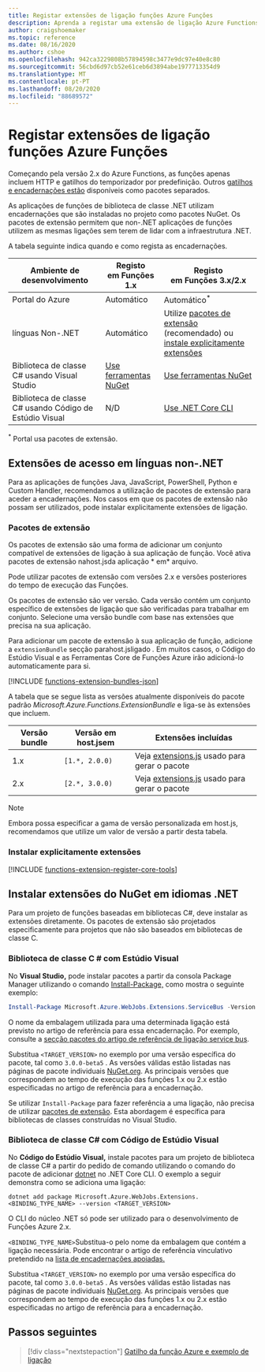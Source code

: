 ```yaml
---
title: Registar extensões de ligação funções Azure Funções
description: Aprenda a registar uma extensão de ligação Azure Functions com base no seu ambiente.
author: craigshoemaker
ms.topic: reference
ms.date: 08/16/2020
ms.author: cshoe
ms.openlocfilehash: 942ca3229808b57894598c3477e9dc97e40e8c80
ms.sourcegitcommit: 56cbd6d97cb52e61ceb6d3894abe1977713354d9
ms.translationtype: MT
ms.contentlocale: pt-PT
ms.lasthandoff: 08/20/2020
ms.locfileid: "88689572"
---
```

# <a name="register-azure-functions-binding-extensions"></a>Registar extensões de ligação funções Azure Funções

Começando pela versão 2.x do Azure Functions, as funções apenas incluem HTTP e gatilhos do temporizador por predefinição. Outros [gatilhos e encadernações estão](./functions-triggers-bindings.md) disponíveis como pacotes separados.

As aplicações de funções de biblioteca de classe .NET utilizam encadernações que são instaladas no projeto como pacotes NuGet. Os pacotes de extensão permitem que non-.NET aplicações de funções utilizem as mesmas ligações sem terem de lidar com a infraestrutura .NET.

A tabela seguinte indica quando e como regista as encadernações.

| Ambiente de desenvolvimento |Registo<br/> em Funções 1.x  |Registo<br/> em Funções 3.x/2.x  |
|-------------------------|------------------------------------|------------------------------------|
|Portal do Azure|Automático|Automático<sup>*</sup>|
|línguas Non-.NET|Automático|Utilize [pacotes de extensão](#extension-bundles) (recomendado) ou [instale explicitamente extensões](#explicitly-install-extensions)|
|Biblioteca de classe C# usando Visual Studio|[Use ferramentas NuGet](#vs)|[Use ferramentas NuGet](#vs)|
|Biblioteca de classe C# usando Código de Estúdio Visual|N/D|[Use .NET Core CLI](#vs-code)|

<sup>*</sup> Portal usa pacotes de extensão.

## <a name="access-extensions-in-non-net-languages"></a>Extensões de acesso em línguas non-.NET

Para as aplicações de funções Java, JavaScript, PowerShell, Python e Custom Handler, recomendamos a utilização de pacotes de extensão para aceder a encadernações. Nos casos em que os pacotes de extensão não possam ser utilizados, pode instalar explicitamente extensões de ligação.

### <a name="extension-bundles"></a><a name="extension-bundles"></a>Pacotes de extensão

Os pacotes de extensão são uma forma de adicionar um conjunto compatível de extensões de ligação à sua aplicação de função. Você ativa pacotes de extensão nahost.jsda aplicação * em* arquivo.

Pode utilizar pacotes de extensão com versões 2.x e versões posteriores do tempo de execução das Funções.

Os pacotes de extensão são ver versão. Cada versão contém um conjunto específico de extensões de ligação que são verificadas para trabalhar em conjunto. Selecione uma versão bundle com base nas extensões que precisa na sua aplicação.

Para adicionar um pacote de extensão à sua aplicação de função, adicione a `extensionBundle` secção parahost.jsligado *.* Em muitos casos, o Código do Estúdio Visual e as Ferramentas Core de Funções Azure irão adicioná-lo automaticamente para si.

[!INCLUDE [functions-extension-bundles-json](../../includes/functions-extension-bundles-json.md)]

A tabela que se segue lista as versões atualmente disponíveis do pacote padrão *Microsoft.Azure.Functions.ExtensionBundle* e liga-se às extensões que incluem.

| Versão bundle | Versão em host.jsem | Extensões incluídas |
| --- | --- | --- |
| 1.x | `[1.*, 2.0.0)` | Veja [extensions.js](https://github.com/Azure/azure-functions-extension-bundles/blob/v1.x/src/Microsoft.Azure.Functions.ExtensionBundle/extensions.json) usado para gerar o pacote |
| 2.x | `[2.*, 3.0.0)` | Veja [extensions.js](https://github.com/Azure/azure-functions-extension-bundles/blob/v2.x/src/Microsoft.Azure.Functions.ExtensionBundle/extensions.json) usado para gerar o pacote |

> [!NOTE]
> Embora possa especificar a gama de versão personalizada em host.js, recomendamos que utilize um valor de versão a partir desta tabela.

### <a name="explicitly-install-extensions"></a><a name="explicitly-install-extensions"></a>Instalar explicitamente extensões

[!INCLUDE [functions-extension-register-core-tools](../../includes/functions-extension-register-core-tools.md)]

## <a name="install-extensions-from-nuget-in-net-languages"></a><a name="local-csharp"></a>Instalar extensões do NuGet em idiomas .NET

Para um projeto de funções baseadas em bibliotecas C#, deve instalar as extensões diretamente. Os pacotes de extensão são projetados especificamente para projetos que não são baseados em bibliotecas de classe C.

### <a name="c-class-library-with-visual-studio"></a><a name="vs"></a> Biblioteca de classe C \# com Estúdio Visual

No **Visual Studio,** pode instalar pacotes a partir da consola Package Manager utilizando o comando [Install-Package,](/nuget/tools/ps-ref-install-package) como mostra o seguinte exemplo:

```powershell
Install-Package Microsoft.Azure.WebJobs.Extensions.ServiceBus -Version <TARGET_VERSION>
```

O nome da embalagem utilizada para uma determinada ligação está previsto no artigo de referência para essa encadernação. Por exemplo, consulte a [secção pacotes do artigo de referência de ligação service bus](functions-bindings-service-bus.md#functions-1x).

Substitua `<TARGET_VERSION>` no exemplo por uma versão específica do pacote, tal como `3.0.0-beta5` . As versões válidas estão listadas nas páginas de pacote individuais [NuGet.org](https://nuget.org). As principais versões que correspondem ao tempo de execução das funções 1.x ou 2.x estão especificadas no artigo de referência para a encadernação.

Se utilizar `Install-Package` para fazer referência a uma ligação, não precisa de utilizar [pacotes de extensão](#extension-bundles). Esta abordagem é específica para bibliotecas de classes construídas no Visual Studio.

### <a name="c-class-library-with-visual-studio-code"></a><a name="vs-code"></a> Biblioteca de classe C# com Código de Estúdio Visual

No **Código do Estúdio Visual,** instale pacotes para um projeto de biblioteca de classe C# a partir do pedido de comando utilizando o comando do pacote de adicionar [dotnet](/dotnet/core/tools/dotnet-add-package) no .NET Core CLI. O exemplo a seguir demonstra como se adiciona uma ligação:

```terminal
dotnet add package Microsoft.Azure.WebJobs.Extensions.<BINDING_TYPE_NAME> --version <TARGET_VERSION>
```

O CLI do núcleo .NET só pode ser utilizado para o desenvolvimento de Funções Azure 2.x.

`<BINDING_TYPE_NAME>`Substitua-o pelo nome da embalagem que contém a ligação necessária. Pode encontrar o artigo de referência vinculativo pretendido na [lista de encadernações apoiadas.](./functions-triggers-bindings.md#supported-bindings)

Substitua `<TARGET_VERSION>` no exemplo por uma versão específica do pacote, tal como `3.0.0-beta5` . As versões válidas estão listadas nas páginas de pacote individuais [NuGet.org](https://nuget.org). As principais versões que correspondem ao tempo de execução das funções 1.x ou 2.x estão especificadas no artigo de referência para a encadernação.

## <a name="next-steps"></a>Passos seguintes
> [!div class="nextstepaction"]
> [Gatilho da função Azure e exemplo de ligação](./functions-bindings-example.md)
